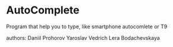 # AutoComplete
Program that help you to type, like smartphone autocomlete or T9

authors: 
    Daniil Prohorov
    Yaroslav Vedrich
    Lera Bodachevskaya
    
